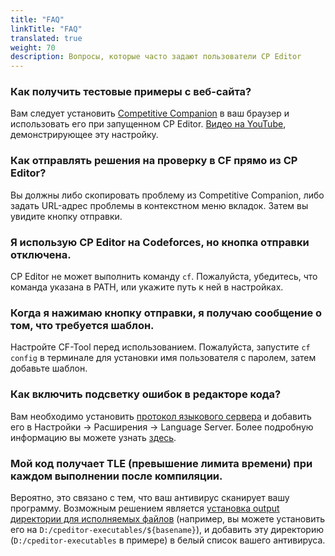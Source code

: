 ```yaml
---
title: "FAQ"
linkTitle: "FAQ"
translated: true
weight: 70
description: Вопросы, которые часто задают пользователи CP Editor
---
```


### Как получить тестовые примеры с веб-сайта?

Вам следует установить [Competitive Companion](https://github.com/jmerle/competitive-companion) в ваш браузер и использовать его при запущенном CP Editor. [Видео на YouTube](https://youtu.be/IVx1rSqYz7c), демонстрирующее эту настройку.

### Как отправлять решения на проверку в CF прямо из CP Editor?

Вы должны либо скопировать проблему из Competitive Companion, либо задать URL-адрес проблемы в контекстном меню вкладок. Затем вы увидите кнопку отправки.

### Я использую CP Editor на Codeforces, но кнопка отправки отключена.

CP Editor не может выполнить команду `cf`. Пожалуйста, убедитесь, что команда указана в PATH, или укажите путь к ней в настройках.

### Когда я нажимаю кнопку отправки, я получаю сообщение о том, что требуется шаблон.

Настройте CF-Tool перед использованием. Пожалуйста, запустите `cf config` в терминале для установки имя пользователя с паролем, затем добавьте шаблон.

### Как включить подсветку ошибок в редакторе кода?

Вам необходимо установить [протокол языкового сервера](https://microsoft.github.io/language-server-protocol/implementors/servers/) и добавить его в Настройки -> Расширения -> Language Server. Более подробную информацию вы можете узнать [здесь](../setup/\_index.ru.md#setup-language-server).

### Мой код получает TLE (превышение лимита времени) при каждом выполнении после компиляции.

Вероятно, это связано с тем, что ваш антивирус сканирует вашу программу. Возможным решением является [установка output директории для исполняемых файлов](../preferences/language/\_index.ru.md#c-executable-file-path) (например, вы можете установить его на `D:/cpeditor-executables/${basename}`), и добавить эту директорию (`D:/cpeditor-executables` в примере) в белый список вашего антивируса.
